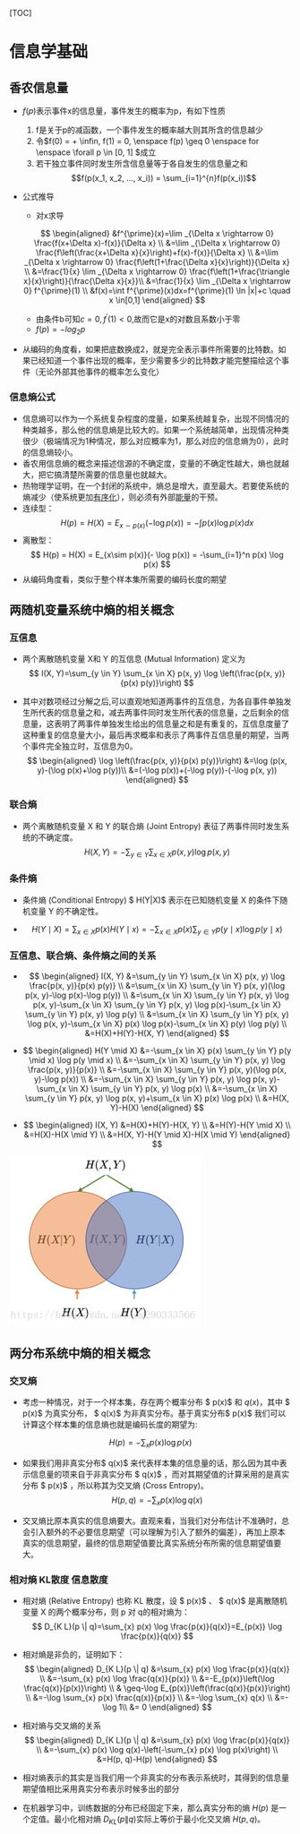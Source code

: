 [TOC]

# 信息学基础

##  香农信息量

- $f(p)$表示事件x的信息量，事件发生的概率为p，有如下性质
  1. f是关于p的减函数，一个事件发生的概率越大则其所含的信息越少
  2. 令$f(0) = + \infin, f(1) = 0, \enspace f(p) \geq 0  \enspace for \enspace \forall p \in [0, 1] $成立
  3. 若干独立事件同时发生所含信息量等于各自发生的信息量之和$$f(p(x_1, x_2, ..., x_i)) = \sum_{i=1}^{n}f(p(x_i))$$

- 公式推导

  - 对x求导

  $$
  \begin{aligned}
  &f^{\prime}(x)=\lim _{\Delta x \rightarrow 0} \frac{f(x+\Delta x)-f(x)}{\Delta x} \\
  &=\lim _{\Delta x \rightarrow 0} \frac{f\left(\frac{x+\Delta x}{x}\right)+f(x)-f(x)}{\Delta x} \\
  &=\lim _{\Delta x \rightarrow 0} \frac{f\left(1+\frac{\Delta x}{x}\right)}{\Delta x} \\
  &=\frac{1}{x} \lim _{\Delta x \rightarrow 0} \frac{f\left(1+\frac{\triangle x}{x}\right)}{\frac{\Delta x}{x}}\\
  &=\frac{1}{x} \lim _{\Delta x \rightarrow 0} f^{\prime}(1) \\
  &f(x)=\int f^{\prime}(x)dx=f^{\prime}(1) \ln |x|+c \quad x \in[0,1]
  \end{aligned}
  $$

  - 由条件b可知$c = 0, f^{'}(1) < 0$,故而它是x的对数且系数小于零
  - $f(p) = -log_2{p}$

- 从编码的角度看，如果把底数换成2，就是完全表示事件所需要的比特数。如果已经知道一个事件出现的概率，至少需要多少的比特数才能完整描绘这个事件（无论外部其他事件的概率怎么变化）

### 信息熵公式

- 信息熵可以作为一个系统复杂程度的度量，如果系统越复杂，出现不同情况的种类越多，那么他的信息熵是比较大的。如果一个系统越简单，出现情况种类很少（极端情况为1种情况，那么对应概率为1，那么对应的信息熵为0），此时的信息熵较小。
- 香农用信息熵的概念来描述信源的不确定度，变量的不确定性越大，熵也就越大，把它搞清楚所需要的信息量也就越大。
- 热物理学证明，在一个封闭的系统中，熵总是增大，直至最大。若要使系统的熵减少（使系统更加[有序化](https://baike.baidu.com/item/有序化)），则必须有外部[能量](https://baike.baidu.com/item/能量)的干预。
- 连续型：$$ H(p) = H(X) = E_{x\sim p(x)}(- \log p(x)) = -\int p(x) \log p(x)dx $$
- 离散型：$$ H(p) = H(X) = E_{x\sim p(x)}(- \log p(x)) = -\sum_{i=1}^n p(x) \log p(x) $$
- 从编码角度看，类似于整个样本集所需要的编码长度的期望

## 两随机变量系统中熵的相关概念

### 互信息

- 两个离散随机变量 X和 Y 的互信息 (Mutual Information) 定义为
  $$
  I(X, Y)=\sum_{y \in Y} \sum_{x \in X} p(x, y) \log \left(\frac{p(x, y)}{p(x) p(y)}\right)
  $$

- 其中对数项经过分解之后,可以直观地知道两事件的互信息，为各自事件单独发生所代表的信息量之和，减去两事件同时发生所代表的信息量，之后剩余的信息量，这表明了两事件单独发生给出的信息量之和是有重复的，互信息度量了这种重复的信息量大小，最后再求概率和表示了两事件互信息量的期望，当两个事件完全独立时，互信息为0。
  $$
  \begin{aligned}
  \log \left(\frac{p(x, y)}{p(x) p(y)}\right) &=\log (p(x, y)-(\log p(x)+\log p(y))\\
  &=(-\log p(x))+(-\log p(y))-(-\log p(x, y))
  \end{aligned}
  $$

### 联合熵

- 两个离散随机变量 X  和 Y 的联合熵 (Joint Entropy) 表征了两事件同时发生系统的不确定度。
  $$
  H(X, Y)=-\sum_{y \in Y} \sum_{x \in X} p(x, y) \log p(x, y)
  $$

### 条件熵

- 条件熵 (Conditional Entropy) $ H(Y|X)$ 表示在已知随机变量 X 的条件下随机变量 Y 的不确定性。

- $$
  H(Y \mid X)=\sum_{x \in X} p(x) H(Y \mid x)=-\sum_{x \in X} p(x) \sum_{y \in Y} p(y \mid x) \log p(y \mid x)
  $$

### 互信息、联合熵、条件熵之间的关系

- $$
  \begin{aligned}
  I(X, Y) &=\sum_{y \in Y} \sum_{x \in X} p(x, y) \log \frac{p(x, y)}{p(x) p(y)} \\
  &=\sum_{x \in X} \sum_{y \in Y} p(x, y)(\log p(x, y)-\log p(x)-\log p(y)) \\
  &=\sum_{x \in X} \sum_{y \in Y} p(x, y) \log p(x, y)-\sum_{x \in X} \sum_{y \in Y} p(x, y) \log p(x)-\sum_{x \in X} \sum_{y \in Y} p(x, y) \log p(y) \\
  &=\sum_{x \in X} \sum_{y \in Y} p(x, y) \log p(x, y)-\sum_{x \in X} p(x) \log p(x)-\sum_{x \in X} p(y) \log p(y) \\
  &=H(X)+H(Y)-H(X, Y)
  \end{aligned}
  $$

- $$
  \begin{aligned}
  H(Y \mid X) &=-\sum_{x \in X} p(x) \sum_{y \in Y} p(y \mid x) \log p(y \mid x) \\
  &=-\sum_{x \in X} \sum_{y \in Y} p(x, y) \log \frac{p(x, y)}{p(x)} \\
  &=-\sum_{x \in X} \sum_{y \in Y} p(x, y)(\log p(x, y)-\log p(x)) \\
  &=-\sum_{x \in X} \sum_{y \in Y} p(x, y) \log p(x, y)-\sum_{x \in X} \sum_{y \in Y} p(x, y) \log p(x) \\
  &=-\sum_{x \in X} \sum_{y \in Y} p(x, y) \log p(x, y)+\sum_{x \in X} p(x) \log p(x) \\
  &=H(X, Y)-H(X)
  \end{aligned}
  $$

- $$
  \begin{aligned}
  I(X, Y) &=H(X)+H(Y)-H(X, Y) \\
  &=H(Y)-H(Y \mid X) \\
  &=H(X)-H(X \mid Y) \\
  &=H(X, Y)-H(Y \mid X)-H(X \mid Y)
  \end{aligned}
  $$

![](img/20180724162452114.png)

## 两分布系统中熵的相关概念

### 交叉熵

- 考虑一种情况，对于一个样本集，存在两个概率分布 $ p(x)$ 和 $q(x)$，其中 $ p(x)$ 为真实分布， $ q(x)$ 为非真实分布。基于真实分布$ p(x)$ 我们可以计算这个样本集的信息熵也就是编码长度的期望为:

$$
H(p)=-\sum_{x} p(x) \log p(x)
$$

- 如果我们用非真实分布$ q(x)$ 来代表样本集的信息量的话，那么因为其中表示信息量的项来自于非真实分布 $ q(x)$ ，而对其期望值的计算采用的是真实分布 $ p(x)$ ，所以称其为交叉熵 (Cross Entropy)。
  $$
  H(p, q)=-\sum_{x} p(x) \log q(x)
  $$

- 交叉熵比原本真实的信息熵要大。直观来看，当我们对分布估计不准确时，总会引入额外的不必要信息期望（可以理解为引入了额外的偏差），再加上原本真实的信息期望，最终的信息期望值要比真实系统分布所需的信息期望值要大。

### 相对熵 KL散度 信息散度

- 相对熵 (Relative Entropy) 也称 KL 散度，设 $ p(x)$ 、 $ q(x)$ 是离散随机变量 X 的两个概率分布，则 p 对 q的相对熵为：
  $$
  D_{K L}(p \| q)=\sum_{x} p(x) \log \frac{p(x)}{q(x)}=E_{p(x)} \log \frac{p(x)}{q(x)}
  $$

- 相对熵是非负的，证明如下：
  $$
  \begin{aligned}
  D_{K L}(p \| q) &=\sum_{x} p(x) \log \frac{p(x)}{q(x)} \\
  &=-\sum_{x} p(x) \log \frac{q(x)}{p(x)} \\
  &=-E_{p(x)}\left(\log \frac{q(x)}{p(x)}\right) \\
  & \geq-\log E_{p(x)}\left(\frac{q(x)}{p(x)}\right) \\
  &=-\log \sum_{x} p(x) \frac{q(x)}{p(x)} \\
  &=-\log \sum_{x} q(x) \\
  &=- \log 1\\
  &= 0
  \end{aligned}
  $$

- 相对熵与交叉熵的关系
  $$
  \begin{aligned}
  D_{K L}(p \| q) &=\sum_{x} p(x) \log \frac{p(x)}{q(x)} \\
  &=-\sum_{x} p(x) \log q(x)-\left(-\sum_{x} p(x) \log p(x)\right) \\
  &=H(p, q)-H(p)
  \end{aligned}
  $$

- 相对熵表示的其实是当我们用一个非真实的分布表示系统时，其得到的信息量期望值相比采用真实分布表示时候多出的部分

- 在机器学习中，训练数据的分布已经固定下来，那么真实分布的熵 $H(p)$ 是一个定值。最小化相对熵 $D_{K L}(p \| q)$实际上等价于最小化交叉熵 $H(p, q)$。
  

